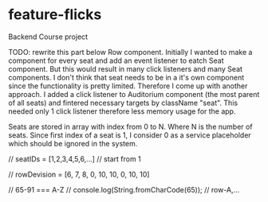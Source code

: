 # feature-flicks
Backend Course project



TODO: rewrite this part below
Row component.
Initially I wanted to make a component for every seat and add an event listener to eatch Seat component.
But this would result in many click listeners and many Seat components.
I don't think that seat needs to be in a it's own component since the functionality is pretty limited.
Therefore I come up with another approach. I added a click listener to Auditorium component (the most parent of 
all seats) and fintered necessary targets by className "seat". This needed only 1 click listener therefore less memory usage for the app.

Seats are stored in array with index from 0 to N. Where N is the number of seats. Since first index of a seat is
1, I consider 0 as a service placeholder which should be ignored in the system.


// seatIDs = [1,2,3,4,5,6,...] // start from 1

// rowDevision = [6, 7, 8, 0, 10, 10, 0, 10, 10]

// 65-91 === A-Z
// console.log(String.fromCharCode(65));
// row-A,...
